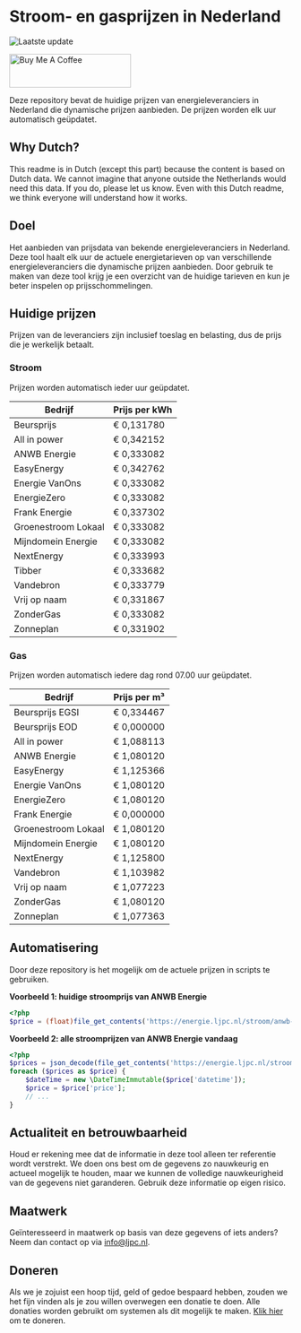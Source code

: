 # Stroom- en gasprijzen in Nederland

![Laatste update](https://img.shields.io/badge/laatste%20update-2023--09--09%2021%3A00%20CET-brightgreen)

<a href="https://www.buymeacoffee.com/Lars-" target="_blank"><img src="https://cdn.buymeacoffee.com/buttons/v2/default-orange.png" alt="Buy Me A Coffee" height="60" style="height: 60px !important;width: 217px !important;" ></a>

Deze repository bevat de huidige prijzen van energieleveranciers in Nederland die dynamische prijzen aanbieden. De prijzen worden elk uur automatisch geüpdatet.

## Why Dutch?

This readme is in Dutch (except this part) because the content is based on Dutch data. We cannot imagine that anyone outside the Netherlands would need this data. If you do, please let us know. Even with this Dutch readme, we think
everyone will understand how it works.

## Doel

Het aanbieden van prijsdata van bekende energieleveranciers in Nederland. Deze tool haalt elk uur de actuele energietarieven op van verschillende energieleveranciers die dynamische prijzen aanbieden. Door gebruik te maken van deze tool
krijg je een overzicht van de huidige tarieven en kun je beter inspelen op prijsschommelingen.

## Huidige prijzen

Prijzen van de leveranciers zijn inclusief toeslag en belasting, dus de prijs die je werkelijk betaalt.

### Stroom

Prijzen worden automatisch ieder uur geüpdatet.

 Bedrijf | Prijs per kWh 
---------|---------------
Beursprijs | € 0,131780
All in power | € 0,342152
ANWB Energie | € 0,333082
EasyEnergy | € 0,342762
Energie VanOns | € 0,333082
EnergieZero | € 0,333082
Frank Energie | € 0,337302
Groenestroom Lokaal | € 0,333082
Mijndomein Energie | € 0,333082
NextEnergy | € 0,333993
Tibber | € 0,333682
Vandebron | € 0,333779
Vrij op naam | € 0,331867
ZonderGas | € 0,333082
Zonneplan | € 0,331902


### Gas

Prijzen worden automatisch iedere dag rond 07.00 uur geüpdatet.

 Bedrijf | Prijs per m³ 
---------|--------------
Beursprijs EGSI | € 0,334467
Beursprijs EOD | € 0,000000
All in power | € 1,088113
ANWB Energie | € 1,080120
EasyEnergy | € 1,125366
Energie VanOns | € 1,080120
EnergieZero | € 1,080120
Frank Energie | € 0,000000
Groenestroom Lokaal | € 1,080120
Mijndomein Energie | € 1,080120
NextEnergy | € 1,125800
Vandebron | € 1,103982
Vrij op naam | € 1,077223
ZonderGas | € 1,080120
Zonneplan | € 1,077363


## Automatisering

Door deze repository is het mogelijk om de actuele prijzen in scripts te gebruiken.

**Voorbeeld 1: huidige stroomprijs van ANWB Energie**

```php
<?php
$price = (float)file_get_contents('https://energie.ljpc.nl/stroom/anwb-energie-nu.txt');

```

**Voorbeeld 2: alle stroomprijzen van ANWB Energie vandaag**

```php
<?php
$prices = json_decode(file_get_contents('https://energie.ljpc.nl/stroom/all-in-power-vandaag.json'),true);
foreach ($prices as $price) {
    $dateTime = new \DateTimeImmutable($price['datetime']);
    $price = $price['price'];
    // ...
}
```

## Actualiteit en betrouwbaarheid

Houd er rekening mee dat de informatie in deze tool alleen ter referentie wordt verstrekt. We doen ons best om de gegevens zo nauwkeurig en actueel mogelijk te houden, maar we kunnen de volledige nauwkeurigheid van de gegevens niet
garanderen. Gebruik deze informatie op eigen risico.

## Maatwerk

Geïnteresseerd in maatwerk op basis van deze gegevens of iets anders? Neem dan contact op
via [info@ljpc.nl](mailto:info@ljpc.nl?subject=Energie%20prijzen).

## Doneren

Als we je zojuist een hoop tijd, geld of gedoe bespaard hebben, zouden we het fijn vinden als je zou willen overwegen een
donatie te doen. Alle donaties worden gebruikt om systemen als dit mogelijk te
maken. [Klik hier](https://www.buymeacoffee.com/Lars-) om te doneren.

